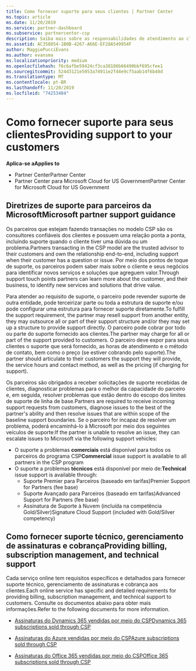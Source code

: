 ```yaml
---
title: Como fornecer suporte para seus clientes | Partner Center
ms.topic: article
ms.date: 11/20/2019
ms.service: partner-dashboard
ms.subservice: partnercenter-csp
description: Saiba mais sobre as responsabilidades de atendimento ao cliente de parceiros no programa CSP.
ms.assetid: AC358854-1B0B-4267-A66E-EF28A549954F
author: MaggiePucciEvans
ms.author: evansma
ms.localizationpriority: medium
ms.openlocfilehash: f6c6afbe59424cf3ca38186b66490bbf695cfee1
ms.sourcegitcommit: 524d3121e5053a74911e2fd4e9cf5aab14f6b48d
ms.translationtype: MT
ms.contentlocale: pt-BR
ms.lasthandoff: 11/20/2019
ms.locfileid: "74253484"
---
```

# <a name="providing-support-to-your-customers"></a><span data-ttu-id="eb7a8-103">Como fornecer suporte para seus clientes</span><span class="sxs-lookup"><span data-stu-id="eb7a8-103">Providing support to your customers</span></span>

<span data-ttu-id="eb7a8-104">**Aplica-se a**</span><span class="sxs-lookup"><span data-stu-id="eb7a8-104">**Applies to**</span></span>

-  <span data-ttu-id="eb7a8-105">Partner Center</span><span class="sxs-lookup"><span data-stu-id="eb7a8-105">Partner Center</span></span>
-  <span data-ttu-id="eb7a8-106">Partner Center para Microsoft Cloud for US Government</span><span class="sxs-lookup"><span data-stu-id="eb7a8-106">Partner Center for Microsoft Cloud for US Government</span></span>


## <a name="microsoft-partner-support-guidance"></a><span data-ttu-id="eb7a8-107">Diretrizes de suporte para parceiros da Microsoft</span><span class="sxs-lookup"><span data-stu-id="eb7a8-107">Microsoft partner support guidance</span></span>

<span data-ttu-id="eb7a8-108">Os parceiros que estejam fazendo transações no modelo CSP são os consultores confiáveis dos clientes e possuem uma relação ponta a ponta, incluindo suporte quando o cliente tiver uma dúvida ou um problema.</span><span class="sxs-lookup"><span data-stu-id="eb7a8-108">Partners transacting in the CSP model are the trusted advisor to their customers and own the relationship end-to-end, including support when their customer has a question or issue.</span></span> <span data-ttu-id="eb7a8-109">Por meio dos pontos de toque de suporte, os parceiros podem saber mais sobre o cliente e seus negócios para identificar novos serviços e soluções que agreguem valor.</span><span class="sxs-lookup"><span data-stu-id="eb7a8-109">Through support touch points partners can learn more about the customer, and their business, to identify new services and solutions that drive value.</span></span>

<span data-ttu-id="eb7a8-110">Para atender ao requisito de suporte, o parceiro pode revender suporte de outra entidade, pode terceirizar parte ou toda a estrutura de suporte e/ou pode configurar uma estrutura para fornecer suporte diretamente.</span><span class="sxs-lookup"><span data-stu-id="eb7a8-110">To fulfill the support requirement, the partner may resell support from another entity, they may outsource all or part of their support structure and/or they may set up a structure to provide support directly.</span></span>  <span data-ttu-id="eb7a8-111">O parceiro pode cobrar por todo ou parte do suporte fornecido aos clientes.</span><span class="sxs-lookup"><span data-stu-id="eb7a8-111">The partner may charge for all or part of the support provided to customers.</span></span> <span data-ttu-id="eb7a8-112">O parceiro deve expor para seus clientes o suporte que será fornecido, as horas de atendimento e o método de contato, bem como o preço (se estiver cobrando pelo suporte).</span><span class="sxs-lookup"><span data-stu-id="eb7a8-112">The partner should articulate to their customers the support they will provide, the service hours and contact method, as well as the pricing (if charging for support).</span></span> 

<span data-ttu-id="eb7a8-113">Os parceiros são obrigados a receber solicitações de suporte recebidas de clientes, diagnosticar problemas para o melhor da capacidade do parceiro e, em seguida, resolver problemas que estão dentro do escopo dos limites de suporte de linha de base.</span><span class="sxs-lookup"><span data-stu-id="eb7a8-113">Partners are required to receive incoming support requests from customers, diagnose issues to the best of the partner's ability and then resolve issues that are within scope of the baseline support boundaries.</span></span> <span data-ttu-id="eb7a8-114">Se o parceiro for incapaz de resolver um problema, poderá encaminhá-lo à Microsoft por meio dos seguintes veículos de suporte:</span><span class="sxs-lookup"><span data-stu-id="eb7a8-114">If the partner is unable to resolve an issue, they can escalate issues to Microsoft via the following support vehicles:</span></span>

- <span data-ttu-id="eb7a8-115">O suporte a problemas **comerciais** está disponível para todos os parceiros do programa CSP</span><span class="sxs-lookup"><span data-stu-id="eb7a8-115">**Commercial** issue support is available to all partners in the CSP program</span></span>
-   <span data-ttu-id="eb7a8-116">O suporte a problemas **técnicos** está disponível por meio de:</span><span class="sxs-lookup"><span data-stu-id="eb7a8-116">**Technical** issue support is available through:</span></span>
    -   <span data-ttu-id="eb7a8-117">Suporte Premier para Parceiros (baseado em tarifas)</span><span class="sxs-lookup"><span data-stu-id="eb7a8-117">Premier Support for Partners (fee base)</span></span>
    -   <span data-ttu-id="eb7a8-118">Suporte Avançado para Parceiros (baseado em tarifas)</span><span class="sxs-lookup"><span data-stu-id="eb7a8-118">Advanced Support for Partners (fee base)</span></span>
    -   <span data-ttu-id="eb7a8-119">Assinatura de Suporte à Nuvem (incluída na competência Gold/Silver)</span><span class="sxs-lookup"><span data-stu-id="eb7a8-119">Signature Cloud Support (included with Gold/Silver competency)</span></span>

## <a name="providing-billing-subscription-management-and-technical-support"></a><span data-ttu-id="eb7a8-120">Como fornecer suporte técnico, gerenciamento de assinaturas e cobrança</span><span class="sxs-lookup"><span data-stu-id="eb7a8-120">Providing billing, subscription management, and technical support</span></span> 

<span data-ttu-id="eb7a8-121">Cada serviço online tem requisitos específicos e detalhados para fornecer suporte técnico, gerenciamento de assinaturas e cobrança aos clientes.</span><span class="sxs-lookup"><span data-stu-id="eb7a8-121">Each online service has specific and detailed requirements for providing billing, subscription management, and technical support to customers.</span></span> <span data-ttu-id="eb7a8-122">Consulte os documentos abaixo para obter mais informações.</span><span class="sxs-lookup"><span data-stu-id="eb7a8-122">Refer to the following documents for more information.</span></span>

-   [<span data-ttu-id="eb7a8-123">Assinaturas do Dynamics 365 vendidas por meio do CSP</span><span class="sxs-lookup"><span data-stu-id="eb7a8-123">Dynamics 365 subscriptions sold through CSP</span></span>](https://www.microsoftpartnercommunity.com/t5/CSP/Microsoft-Partner-Support-Guidance/m-p/5262#M30)

-   [<span data-ttu-id="eb7a8-124">Assinaturas do Azure vendidas por meio do CSP</span><span class="sxs-lookup"><span data-stu-id="eb7a8-124">Azure subscriptions sold through CSP</span></span>](https://www.microsoftpartnercommunity.com/t5/CSP/Microsoft-Partner-Support-Guidance/m-p/5263#M31)

-   [<span data-ttu-id="eb7a8-125">Assinaturas do Office 365 vendidas por meio do CSP</span><span class="sxs-lookup"><span data-stu-id="eb7a8-125">Office 365 subscriptions sold through CSP</span></span>](https://www.microsoftpartnercommunity.com/t5/CSP/Microsoft-Partner-Support-Guidance/m-p/5264#M32)



 

 



